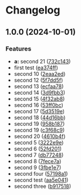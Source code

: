 # Changelog

## 1.0.0 (2024-10-01)


### Features

* **a:** second 21 ([732c143](https://github.com/MaximilianGewers/mono-repo-test/commit/732c143be0fc6252db2a581b2b98eb8121321717))
* first test ([ea374ff](https://github.com/MaximilianGewers/mono-repo-test/commit/ea374ff4101087aa9381ab0a953a6cd9a6bfc7dd))
* second 10 ([2eaa2ed](https://github.com/MaximilianGewers/mono-repo-test/commit/2eaa2ed9b0d7a30f148d47de8e897e0be920ff97))
* second 12 ([5f7dd5f](https://github.com/MaximilianGewers/mono-repo-test/commit/5f7dd5f8e85f00de19136649e3f9504e69ae4027))
* second 13 ([ecfaa78](https://github.com/MaximilianGewers/mono-repo-test/commit/ecfaa78715102fe601f3862fbdc811a6a91446c3))
* second 14 ([3d9fbb3](https://github.com/MaximilianGewers/mono-repo-test/commit/3d9fbb3697f106c2525b51bea71a2de04ae6dcdb))
* second 15 ([4f32ab8](https://github.com/MaximilianGewers/mono-repo-test/commit/4f32ab8e0d85edbeed43caef4a43e640f9ae3846))
* second 16 ([53ff0bc](https://github.com/MaximilianGewers/mono-repo-test/commit/53ff0bc27659db36525a538020fccab9f04bae99))
* second 17 ([5d3519e](https://github.com/MaximilianGewers/mono-repo-test/commit/5d3519ebc734c0f0695c88f76b4027304ee98975))
* second 18 ([44d16bb](https://github.com/MaximilianGewers/mono-repo-test/commit/44d16bb13bbfd8dbfd22e5a49560b1e0b15a39d8))
* second 19 ([958b187](https://github.com/MaximilianGewers/mono-repo-test/commit/958b18784f13f535c855c4a17aec64d981e98e68))
* second 19 ([c3f68c9](https://github.com/MaximilianGewers/mono-repo-test/commit/c3f68c9658d8a0c8b9e2a8f5d6312c7d2d6d9321))
* second 20 ([4610b4f](https://github.com/MaximilianGewers/mono-repo-test/commit/4610b4f7d82e046df3e70cb8cf7dc09314ce9f5a))
* second 5 ([3222e9e](https://github.com/MaximilianGewers/mono-repo-test/commit/3222e9e43e171cf479120edb1e6f17367a70bab6))
* second 6 ([52fd201](https://github.com/MaximilianGewers/mono-repo-test/commit/52fd2017131c06948b7b6ebf03d6bf7f7f4df6d8))
* second 7 ([db77248](https://github.com/MaximilianGewers/mono-repo-test/commit/db772489a3741bb6674184a135bb04ee036d5738))
* second 8 ([7fece7a](https://github.com/MaximilianGewers/mono-repo-test/commit/7fece7a650564308c8ffa7daf2059e22af5d86c9))
* second 9 ([3fbe1e7](https://github.com/MaximilianGewers/mono-repo-test/commit/3fbe1e726d3f7aa43fa243427ee5f7644d3ab4de))
* second four ([57198a1](https://github.com/MaximilianGewers/mono-repo-test/commit/57198a1d016730fccba813d3dc364f11bd7b6887))
* second test ([aa5e041](https://github.com/MaximilianGewers/mono-repo-test/commit/aa5e04120a8f6f22ca2f743cb045c1a6e80af987))
* second three ([b917518](https://github.com/MaximilianGewers/mono-repo-test/commit/b917518d2f150c0baa9f09ec3e17928d5ae4c3b6))
